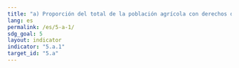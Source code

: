 ```yaml
---
title: "a) Proporción del total de la población agrícola con derechos de propiedad o derechos seguros sobre las tierras agrícolas, desglosada por sexo; y b) proporción de mujeres entre los propietarios de tierras agrícolas, o titulares de derechos sobre tierras agrícolas, desglosada por tipo de tenencia"
lang: es
permalink: /es/5-a-1/
sdg_goal: 5
layout: indicator
indicator: "5.a.1"
target_id: "5.a"
---
```


